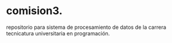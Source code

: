# comision3.
repositorio para sistema de procesamiento de datos de la carrera tecnicatura universitaria en programación.
